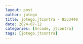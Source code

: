 ```yaml
---
layout: post
author: jotego
title: jotego.jtcontra - 8533440
date: 2024-07-12
categories: [Arcade, jtcontra]
tags: [jotego.jtcontra]
---
```


